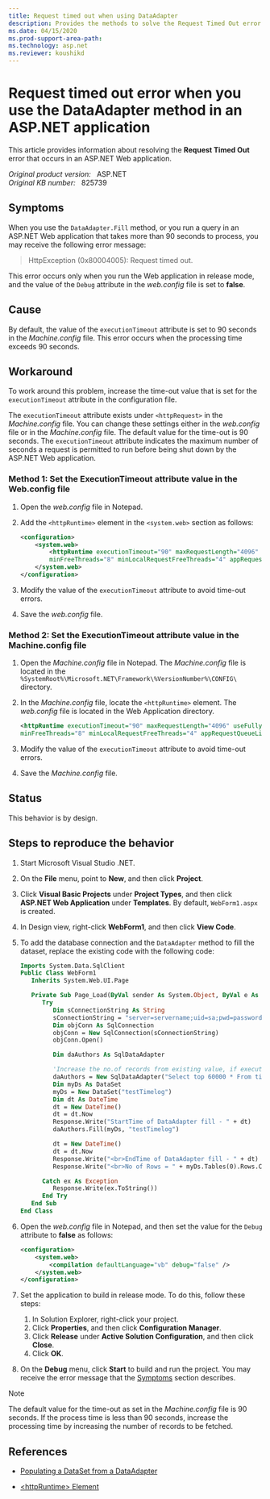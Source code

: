 ```yaml
---
title: Request timed out when using DataAdapter
description: Provides the methods to solve the Request Timed Out error that occurs if you use the DataAdapter method or run a query that takes more than 90 seconds to process in an ASP.NET Web application.
ms.date: 04/15/2020
ms.prod-support-area-path: 
ms.technology: asp.net
ms.reviewer: koushikd
---
```

# Request timed out error when you use the DataAdapter method in an ASP.NET application

This article provides information about resolving the **Request Timed Out** error that occurs in an ASP.NET Web application.

_Original product version:_ &nbsp; ASP.NET  
_Original KB number:_ &nbsp; 825739

## Symptoms

When you use the `DataAdapter.Fill` method, or you run a query in an ASP.NET Web application that takes more than 90 seconds to process, you may receive the following error message:

> HttpException (0x80004005): Request timed out.

This error occurs only when you run the Web application in release mode, and the value of the `Debug` attribute in the *web.config* file is set to **false**.

## Cause

By default, the value of the `executionTimeout` attribute is set to 90 seconds in the *Machine.config* file. This error occurs when the processing time exceeds 90 seconds.

## Workaround

To work around this problem, increase the time-out value that is set for the `executionTimeout` attribute in the configuration file.

The `executionTimeout` attribute exists under `<httpRequest>` in the *Machine.config* file. You can change these settings either in the *web.config* file or in the *Machine.config* file. The default value for the time-out is 90 seconds. The `executionTimeout` attribute indicates the maximum number of seconds a request is permitted to run before being shut down by the ASP.NET Web application.

### Method 1: Set the ExecutionTimeout attribute value in the Web.config file

1. Open the *web.config* file in Notepad.
2. Add the `<httpRuntime>` element in the `<system.web>` section as follows:

    ```xml
    <configuration>
        <system.web>
            <httpRuntime executionTimeout="90" maxRequestLength="4096" useFullyQualifiedRedirectUrl="false"
            minFreeThreads="8" minLocalRequestFreeThreads="4" appRequestQueueLimit="100" />
        </system.web>
    </configuration>
    ```

3. Modify the value of the `executionTimeout` attribute to avoid time-out errors.
4. Save the *web.config* file.

### Method 2: Set the ExecutionTimeout attribute value in the Machine.config file

1. Open the *Machine.config* file in Notepad. The *Machine.config* file is located in the `%SystemRoot%\Microsoft.NET\Framework\%VersionNumber%\CONFIG\` directory.
2. In the *Machine.config* file, locate the `<httpRuntime>` element. The *web.config* file is located in the Web Application directory.

    ```xml
    <httpRuntime executionTimeout="90" maxRequestLength="4096" useFullyQualifiedRedirectUrl="false"
    minFreeThreads="8" minLocalRequestFreeThreads="4" appRequestQueueLimit="100" />
    ```

3. Modify the value of the `executionTimeout` attribute to avoid time-out errors.
4. Save the *Machine.config* file.

## Status

This behavior is by design.

## Steps to reproduce the behavior

1. Start Microsoft Visual Studio .NET.
2. On the **File** menu, point to **New**, and then click **Project**.
3. Click **Visual Basic Projects** under **Project Types**, and then click **ASP.NET Web Application** under **Templates**. By default, `WebForm1.aspx` is created.
4. In Design view, right-click **WebForm1**, and then click **View Code**.
5. To add the database connection and the `DataAdapter` method to fill the dataset, replace the existing code with the following code:

    ```vb
    Imports System.Data.SqlClient
    Public Class WebForm1
       Inherits System.Web.UI.Page

       Private Sub Page_Load(ByVal sender As System.Object, ByVal e As System.EventArgs) Handles MyBase.Load
          Try
             Dim sConnectionString As String
             sConnectionString = "server=servername;uid=sa;pwd=password;database=testdatabase;"
             Dim objConn As SqlConnection
             objConn = New SqlConnection(sConnectionString)
             objConn.Open()

             Dim daAuthors As SqlDataAdapter

             'Increase the no.of records from existing value, if execution time is less than 90 sec.
             daAuthors = New SqlDataAdapter("Select top 60000 * From timelog (nolock)", objConn)
             Dim myDs As DataSet
             myDs = New DataSet("testTimelog")
             Dim dt As DateTime
             dt = New DateTime()
             dt = dt.Now
             Response.Write("StartTime of DataAdapter fill - " + dt)
             daAuthors.Fill(myDs, "testTimelog")

             dt = New DateTime()
             dt = dt.Now
             Response.Write("<br>EndTime of DataAdapter fill - " + dt)
             Response.Write("<br>No of Rows = " + myDs.Tables(0).Rows.Count.ToString())

          Catch ex As Exception
             Response.Write(ex.ToString())
          End Try
       End Sub
    End Class
    ```

6. Open the *web.config* file in Notepad, and then set the value for the `Debug` attribute to **false** as follows:

    ```xml
    <configuration>
        <system.web>
            <compilation defaultLanguage="vb" debug="false" />
        </system.web>
    </configuration>
    ```

7. Set the application to build in release mode. To do this, follow these steps:

    1. In Solution Explorer, right-click your project.
    2. Click **Properties**, and then click **Configuration Manager**.
    3. Click **Release** under **Active Solution Configuration**, and then click **Close**.
    4. Click **OK**.

8. On the **Debug** menu, click **Start** to build and run the project. You may receive the error message that the [Symptoms](#symptoms) section describes.

> [!NOTE]
> The default value for the time-out as set in the *Machine.config* file is 90 seconds. If the process time is less than 90 seconds, increase the processing time by increasing the number of records to be fetched.

## References

- [Populating a DataSet from a DataAdapter](/previous-versions/dotnet/netframework-1.1/bh8kx08z(v=vs.71))

- [\<httpRuntime> Element](/previous-versions/dotnet/netframework-1.1/e1f13641(v=vs.71))

